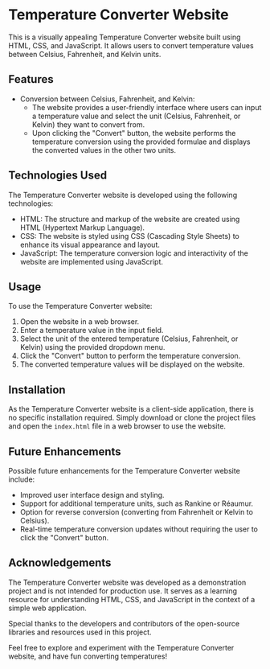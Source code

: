 # Temperature Converter Website

This is a visually appealing Temperature Converter website built using HTML, CSS, and JavaScript. It allows users to convert temperature values between Celsius, Fahrenheit, and Kelvin units.

## Features

- Conversion between Celsius, Fahrenheit, and Kelvin:
  - The website provides a user-friendly interface where users can input a temperature value and select the unit (Celsius, Fahrenheit, or Kelvin) they want to convert from.
  - Upon clicking the "Convert" button, the website performs the temperature conversion using the provided formulae and displays the converted values in the other two units.

## Technologies Used

The Temperature Converter website is developed using the following technologies:

- HTML: The structure and markup of the website are created using HTML (Hypertext Markup Language).
- CSS: The website is styled using CSS (Cascading Style Sheets) to enhance its visual appearance and layout.
- JavaScript: The temperature conversion logic and interactivity of the website are implemented using JavaScript.

## Usage

To use the Temperature Converter website:

1. Open the website in a web browser.
2. Enter a temperature value in the input field.
3. Select the unit of the entered temperature (Celsius, Fahrenheit, or Kelvin) using the provided dropdown menu.
4. Click the "Convert" button to perform the temperature conversion.
5. The converted temperature values will be displayed on the website.

## Installation

As the Temperature Converter website is a client-side application, there is no specific installation required. Simply download or clone the project files and open the `index.html` file in a web browser to use the website.

## Future Enhancements

Possible future enhancements for the Temperature Converter website include:

- Improved user interface design and styling.
- Support for additional temperature units, such as Rankine or Réaumur.
- Option for reverse conversion (converting from Fahrenheit or Kelvin to Celsius).
- Real-time temperature conversion updates without requiring the user to click the "Convert" button.


## Acknowledgements

The Temperature Converter website was developed as a demonstration project and is not intended for production use. It serves as a learning resource for understanding HTML, CSS, and JavaScript in the context of a simple web application.

Special thanks to the developers and contributors of the open-source libraries and resources used in this project.

Feel free to explore and experiment with the Temperature Converter website, and have fun converting temperatures!
